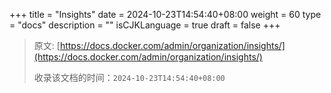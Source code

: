 +++
title = "Insights"
date = 2024-10-23T14:54:40+08:00
weight = 60
type = "docs"
description = ""
isCJKLanguage = true
draft = false
+++

> 原文: [https://docs.docker.com/admin/organization/insights/](https://docs.docker.com/admin/organization/insights/)
>
> 收录该文档的时间：`2024-10-23T14:54:40+08:00`
